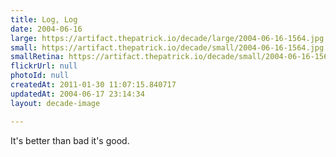 ```yaml
---
title: Log, Log
date: 2004-06-16
large: https://artifact.thepatrick.io/decade/large/2004-06-16-1564.jpg
small: https://artifact.thepatrick.io/decade/small/2004-06-16-1564.jpg
smallRetina: https://artifact.thepatrick.io/decade/small/2004-06-16-1564@2x.jpg
flickrUrl: null
photoId: null
createdAt: 2011-01-30 11:07:15.840717
updatedAt: 2004-06-17 23:14:34
layout: decade-image

---
```

It's better than bad it's good.
